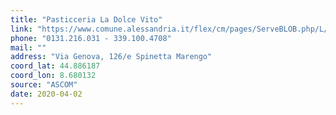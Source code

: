 ```yaml
---
title: "Pasticceria La Dolce Vito"
link: "https://www.comune.alessandria.it/flex/cm/pages/ServeBLOB.php/L/IT/IDPagina/2069"
phone: "0131.216.031 - 339.100.4708"
mail: ""
address: "Via Genova, 126/e Spinetta Marengo"
coord_lat: 44.886187
coord_lon: 8.680132
source: "ASCOM"
date: 2020-04-02
---
```



